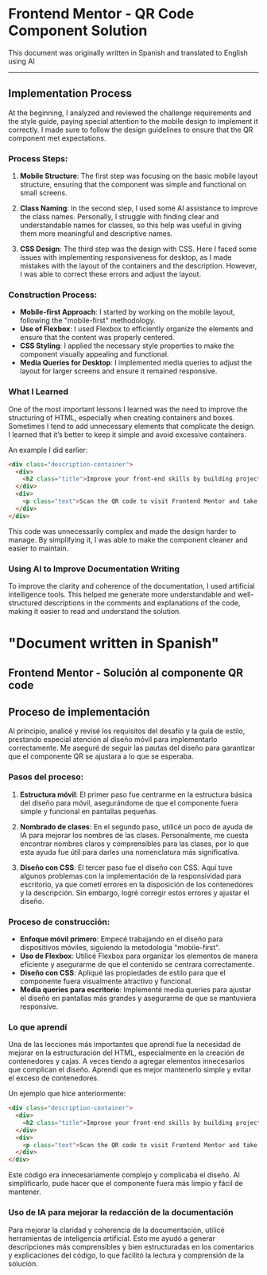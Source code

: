 # Frontend Mentor - QR Code Component Solution

This document was originally written in Spanish and translated to English using AI

---

## Implementation Process

At the beginning, I analyzed and reviewed the challenge requirements and the style guide, paying special attention to the mobile design to implement it correctly. I made sure to follow the design guidelines to ensure that the QR component met expectations.

### Process Steps:

1. **Mobile Structure**: The first step was focusing on the basic mobile layout structure, ensuring that the component was simple and functional on small screens.

2. **Class Naming**: In the second step, I used some AI assistance to improve the class names. Personally, I struggle with finding clear and understandable names for classes, so this help was useful in giving them more meaningful and descriptive names.

3. **CSS Design**: The third step was the design with CSS. Here I faced some issues with implementing responsiveness for desktop, as I made mistakes with the layout of the containers and the description. However, I was able to correct these errors and adjust the layout.

### Construction Process:

- **Mobile-first Approach**: I started by working on the mobile layout, following the "mobile-first" methodology.
- **Use of Flexbox**: I used Flexbox to efficiently organize the elements and ensure that the content was properly centered.
- **CSS Styling**: I applied the necessary style properties to make the component visually appealing and functional.
- **Media Queries for Desktop**: I implemented media queries to adjust the layout for larger screens and ensure it remained responsive.

### What I Learned

One of the most important lessons I learned was the need to improve the structuring of HTML, especially when creating containers and boxes. Sometimes I tend to add unnecessary elements that complicate the design. I learned that it’s better to keep it simple and avoid excessive containers.

An example I did earlier:

```html
<div class="description-container">
  <div>
    <h2 class="title">Improve your front-end skills by building projects</h2>
  </div>
  <div>
    <p class="text">Scan the QR code to visit Frontend Mentor and take your coding skills to the next level</p>
  </div>
</div>
```

This code was unnecessarily complex and made the design harder to manage. By simplifying it, I was able to make the component cleaner and easier to maintain.

### Using AI to Improve Documentation Writing
To improve the clarity and coherence of the documentation, I used artificial intelligence tools. This helped me generate more understandable and well-structured descriptions in the comments and explanations of the code, making it easier to read and understand the solution.


# "Document written in Spanish" 

## Frontend Mentor - Solución al componente QR code

## Proceso de implementación

Al principio, analicé y revisé los requisitos del desafío y la guía de estilo, prestando especial atención al diseño móvil para implementarlo correctamente. Me aseguré de seguir las pautas del diseño para garantizar que el componente QR se ajustara a lo que se esperaba.

### Pasos del proceso:

1. **Estructura móvil**: El primer paso fue centrarme en la estructura básica del diseño para móvil, asegurándome de que el componente fuera simple y funcional en pantallas pequeñas.
   
2. **Nombrado de clases**: En el segundo paso, utilicé un poco de ayuda de IA para mejorar los nombres de las clases. Personalmente, me cuesta encontrar nombres claros y comprensibles para las clases, por lo que esta ayuda fue útil para darles una nomenclatura más significativa.

3. **Diseño con CSS**: El tercer paso fue el diseño con CSS. Aquí tuve algunos problemas con la implementación de la responsividad para escritorio, ya que cometí errores en la disposición de los contenedores y la descripción. Sin embargo, logré corregir estos errores y ajustar el diseño.

### Proceso de construcción:

- **Enfoque móvil primero**: Empecé trabajando en el diseño para dispositivos móviles, siguiendo la metodología "mobile-first".
- **Uso de Flexbox**: Utilicé Flexbox para organizar los elementos de manera eficiente y asegurarme de que el contenido se centrara correctamente.
- **Diseño con CSS**: Apliqué las propiedades de estilo para que el componente fuera visualmente atractivo y funcional.
- **Media queries para escritorio**: Implementé media queries para ajustar el diseño en pantallas más grandes y asegurarme de que se mantuviera responsive.

### Lo que aprendí

Una de las lecciones más importantes que aprendí fue la necesidad de mejorar en la estructuración del HTML, especialmente en la creación de contenedores y cajas. A veces tiendo a agregar elementos innecesarios que complican el diseño. Aprendí que es mejor mantenerlo simple y evitar el exceso de contenedores.

Un ejemplo que hice anteriormente:

```html
<div class="description-container">
  <div>
    <h2 class="title">Improve your front-end skills by building projects</h2>
  </div>
  <div>
    <p class="text">Scan the QR code to visit Frontend Mentor and take your coding skills to the next level</p>
  </div>
</div>
```

Este código era innecesariamente complejo y complicaba el diseño. Al simplificarlo, pude hacer que el componente fuera más limpio y fácil de mantener.

### Uso de IA para mejorar la redacción de la documentación
Para mejorar la claridad y coherencia de la documentación, utilicé herramientas de inteligencia artificial. Esto me ayudó a generar descripciones más comprensibles y bien estructuradas en los comentarios y explicaciones del código, lo que facilitó la lectura y comprensión de la solución.
